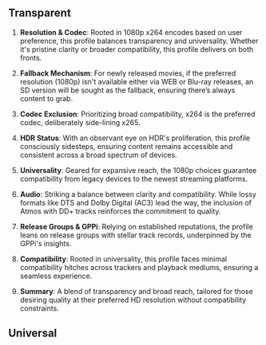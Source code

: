 ## Transparent

1. **Resolution & Codec**: Rooted in 1080p x264 encodes based on user preference, this profile balances transparency and universality. Whether it's pristine clarity or broader compatibility, this profile delivers on both fronts.

2. **Fallback Mechanism**: For newly released movies, if the preferred resolution (1080p) isn't available either via WEB or Blu-ray releases, an SD version will be sought as the fallback, ensuring there’s always content to grab.

3. **Codec Exclusion**: Prioritizing broad compatibility, x264 is the preferred codec, deliberately side-lining x265.

4. **HDR Status**: With an observant eye on HDR's proliferation, this profile consciously sidesteps, ensuring content remains accessible and consistent across a broad spectrum of devices.

5. **Universality**: Geared for expansive reach, the 1080p choices guarantee compatibility from legacy devices to the newest streaming platforms.

6. **Audio**: Striking a balance between clarity and compatibility. While lossy formats like DTS and Dolby Digital (AC3) lead the way, the inclusion of Atmos with DD+ tracks reinforces the commitment to quality.

7. **Release Groups & GPPi**: Relying on established reputations, the profile leans on release groups with stellar track records, underpinned by the GPPi's insights.

8. **Compatibility**: Rooted in universality, this profile faces minimal compatibility hitches across trackers and playback mediums, ensuring a seamless experience.

9. **Summary**: A blend of transparency and broad reach, tailored for those desiring quality at their preferred HD resolution without compatibility constraints.

## Universal
